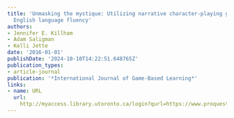 ```yaml
---
title: 'Unmasking the mystique: Utilizing narrative character-playing games to support
  English language fluency'
authors:
- Jennifer E. Killham
- Adam Saligman
- Kelli Jette
date: '2016-01-01'
publishDate: '2024-10-10T14:22:51.648765Z'
publication_types:
- article-journal
publication: '*International Journal of Game-Based Learning*'
links:
- name: URL
  url: 
    http://myaccess.library.utoronto.ca/login?qurl=https://www.proquest.com/docview/1968542340?accountid=14771&bdid=38384&_bd=Y3cNtzBaNMtrjd8M%2BjuJzf0cUks%3D
---
```

